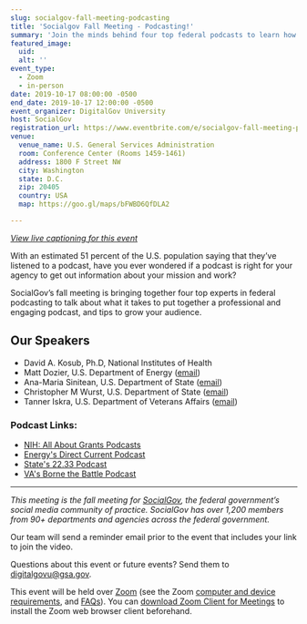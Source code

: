 ```yaml
---
slug: socialgov-fall-meeting-podcasting
title: 'Socialgov Fall Meeting - Podcasting!'
summary: 'Join the minds behind four top federal podcasts to learn how to create, produce, and promote professional podcasts that engage with audiences&#46;'
featured_image:
  uid:
  alt: ''
event_type:
  - Zoom
  - in-person
date: 2019-10-17 08:00:00 -0500
end_date: 2019-10-17 12:00:00 -0500
event_organizer: DigitalGov University
host: SocialGov
registration_url: https://www.eventbrite.com/e/socialgov-fall-meeting-podcasting-registration-73999357069
venue:
  venue_name: U.S. General Services Administration
  room: Conference Center (Rooms 1459-1461)
  address: 1800 F Street NW
  city: Washington
  state: D.C.
  zip: 20405
  country: USA
  map: https://goo.gl/maps/bFWBD6QfDLA2

---
```


_[View live captioning for this event](https://www.captionedtext.com/client/event.aspx?EventID=4171525&CustomerID=321)_

With an estimated 51 percent of the U.S. population saying that they’ve listened to a podcast, have you ever wondered if a podcast is right for your agency to get out information about your mission and work? 

SocialGov’s fall meeting is bringing together four top experts in federal podcasting to talk about what it takes to put together a professional and engaging podcast, and tips to grow your audience. 

## Our Speakers

- David A. Kosub, Ph.D, National Institutes of Health  
- Matt Dozier, U.S. Department of Energy ([email](mailto:matt.dozier@hq.doe.gov)) 
- Ana-Maria Sinitean, U.S. Department of State ([email](mailto:SiniteanAM@state.gov)) 
- Christopher M Wurst, U.S. Department of State ([email](mailto:WurstCM@state.gov)) 
- Tanner Iskra, U.S. Department of Veterans Affairs ([email](mailto:Tanner.Iskra@va.gov))

### Podcast Links:

- [NIH: All About Grants Podcasts](https://grants.nih.gov/news/virtual-learning/podcasts.htm) 
- [Energy's Direct Current Podcast](https://www.energy.gov/podcasts/direct-current-energygov-podcast) 
- [State's 22.33 Podcast](https://eca.state.gov/2233) 
- [VA's Borne the Battle Podcast](https://podcasts.apple.com/us/podcast/borne-the-battle/id1171416564) 

---

_This meeting is the fall meeting for [SocialGov](https://digital.gov/communities/social-media/), the federal government’s social media community of practice. SocialGov has over 1,200 members from 90+ departments and agencies across the federal government._

Our team will send a reminder email prior to the event that includes your link to join the video. 

Questions about this event or future events? Send them to [digitalgovu@gsa.gov](mailto:digitalgovu@gsa.gov). 

This event will be held over [Zoom](https://www.zoom.us/) (see the Zoom [computer and device requirements](https://support.zoom.us/hc/en-us/articles/201362023-System-Requirements-for-PC-Mac-and-Linux), and [FAQs](https://support.zoom.us/hc/en-us/sections/200277708-Frequently-Asked-Questions)). You can [download Zoom Client for Meetings](https://zoom.us/download#client_4meeting) to install the Zoom web browser client beforehand.
